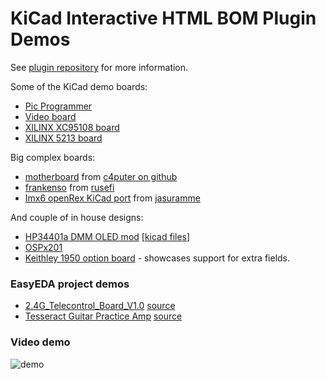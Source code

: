 # KiCad Interactive HTML BOM Plugin Demos

See [plugin repository](https://github.com/openscopeproject/InteractiveHtmlBom)
for more information.

Some of the KiCad demo boards:

-   [Pic Programmer](https://openscopeproject.org/InteractiveHtmlBomDemo/html/pic_programmer.html)
-   [Video board](https://openscopeproject.org/InteractiveHtmlBomDemo/html/video.html)
-   [XILINX XC95108 board](https://openscopeproject.org/InteractiveHtmlBomDemo/html/carte_test.html)
-   [XILINX 5213 board](https://openscopeproject.org/InteractiveHtmlBomDemo/html/kit-dev-coldfire-xilinx_5213.html)

Big complex boards:
-   [motherboard](https://openscopeproject.org/InteractiveHtmlBomDemo/html/motherboard.html) from [c4puter on github](https://github.com/c4puter/motherboard)
-   [frankenso](https://openscopeproject.org/InteractiveHtmlBomDemo/html/frankenso.html) from [rusefi](https://github.com/rusefi/rusefi/tree/master/hardware/frankenso)
-   [Imx6 openRex KiCad port](https://openscopeproject.org/InteractiveHtmlBomDemo/html/rex.html) from [jasuramme](https://gitlab.com/jasuramme/imx6-openrex-kicad-port)

And couple of in house designs:

-   [HP34401a DMM OLED mod](https://openscopeproject.org/InteractiveHtmlBomDemo/html/hp34401a_oled.html) [[kicad files](https://github.com/openscopeproject/HP34401a-OLED-HW)]
-   [OSPx201](https://openscopeproject.org/InteractiveHtmlBomDemo/html/OSPx201.html)
-   [Keithley 1950 option board](https://openscopeproject.org/InteractiveHtmlBomDemo/html/Keithley1950.html) - showcases support for extra fields.

### EasyEDA project demos
-   [2.4G_Telecontrol_Board_V1.0](https://openscopeproject.org/InteractiveHtmlBomDemo/html/2.4G_Telecontrol_Board%20V1.0-PCB.html) [source](https://easyeda.com/UserSupport/2-4g_telecontrol_board_v1-0)
-   [Tesseract Guitar Practice Amp](https://openscopeproject.org/InteractiveHtmlBomDemo/html/Tesseract_Guitar_Amp.html) [source](https://easyeda.com/example/Tesseract_Guitar_Practice_Amp-MjP71jBni)

### Video demo

![demo](https://openscopeproject.org/InteractiveHtmlBomDemo/gif/capture.gif)
